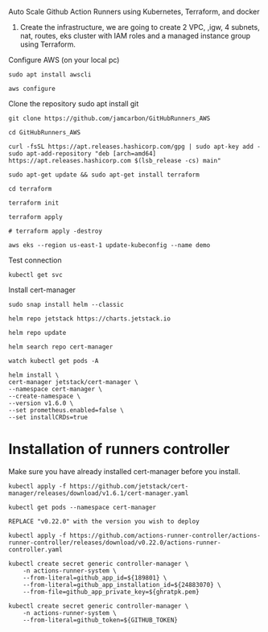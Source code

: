 Auto Scale Github Action Runners using Kubernetes, Terraform, and docker

1. Create the infrastructure, we are going to create 2 VPC, ,igw, 4 subnets, nat, routes, eks cluster with IAM roles and a managed instance group using Terraform.

Configure AWS (on your local pc)

    sudo apt install awscli

    aws configure

Clone the repository 
    sudo apt install git
    
    git clone https://github.com/jamcarbon/GitHubRunners_AWS

    cd GitHubRunners_AWS

    curl -fsSL https://apt.releases.hashicorp.com/gpg | sudo apt-key add -
    sudo apt-add-repository "deb [arch=amd64] https://apt.releases.hashicorp.com $(lsb_release -cs) main"

    sudo apt-get update && sudo apt-get install terraform

    cd terraform

    terraform init

    terraform apply

    # terraform apply -destroy

    aws eks --region us-east-1 update-kubeconfig --name demo

Test connection

    kubectl get svc

Install cert-manager

    sudo snap install helm --classic

    helm repo jetstack https://charts.jetstack.io

    helm repo update

    helm search repo cert-manager

    watch kubectl get pods -A

    helm install \
    cert-manager jetstack/cert-manager \
    --namespace cert-manager \
    --create-namespace \
    --version v1.6.0 \
    --set prometheus.enabled=false \
    --set installCRDs=true

    
# Installation of runners controller

Make sure you have already installed cert-manager before you install.

    kubectl apply -f https://github.com/jetstack/cert-manager/releases/download/v1.6.1/cert-manager.yaml

    kubectl get pods --namespace cert-manager

    REPLACE "v0.22.0" with the version you wish to deploy

    kubectl apply -f https://github.com/actions-runner-controller/actions-runner-controller/releases/download/v0.22.0/actions-runner-controller.yaml

    kubectl create secret generic controller-manager \
        -n actions-runner-system \
        --from-literal=github_app_id=${189801} \
        --from-literal=github_app_installation_id=${24883070} \
        --from-file=github_app_private_key=${ghratpk.pem}

    kubectl create secret generic controller-manager \
        -n actions-runner-system \
        --from-literal=github_token=${GITHUB_TOKEN}